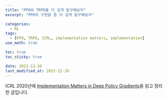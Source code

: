 ```yaml
---
title: "PPO와 TRPO를 더 깊게 탐구해보자"
excerpt: "PPO의 구현을 좀 더 깊게 탐구해보자"

categories:
  - RL
tags:
  - [PPO, TRPO, ICRL, implementation matters, implementation]
use_math: true

toc: true
toc_sticky: true

date: 2022-12-26
last_modified_at: 2022-12-26
---
```


ICRL 2020년에 [Implementation Matters in Deep Policy Gradients](https://arxiv.org/pdf/2005.12729.pdf)을 읽고 정리한 글입니다.
